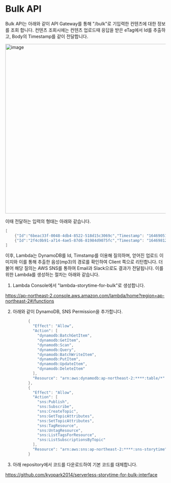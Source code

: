 # Bulk API

Bulk API는 아래와 같이 API Gateway를 통해 "/bulk"로 기입력한 컨텐츠에 대한 정보를 조회 합니다. 컨텐츠 조회시에는 컨텐츠 업로드때 응답을 받은 eTag에서 Id를 추출하고, Body의 Timestamp를 같이 전달합니다. 

<img width="532" alt="image" src="https://user-images.githubusercontent.com/52392004/157833888-7c412481-7df4-4ba3-8e31-8c573d312ef1.png">

이때 전달하는 입력의 형태는 아래와 같습니다. 

```java
[
    {"Id":"6beac33f-0048-4db4-8522-518d15c3069c","Timestamp": "1646905142"},
    {"Id":"2f4c0b91-a714-4ae5-87d6-81984d9075fc","Timestamp": "1646981233"}
]
```

이후, Lambda는 DynamoDB를 Id, Timstamp를 이용해 질의하며, 얻어진 업로드 이미지와 이를 통해 추출한 음성(mp3)의 경로를 확인하여 Client 쪽으로 리턴합니다. 더불어 해당 질의는 AWS SNS를 통하여 Email과 Slack으로도 결과가 전달됩니다. 이를 위한 Lambda를 생성하는 절차는 아래와 같습니다. 

1) Lambda Console에서 "lambda-storytime-for-bulk"로 생성합니다. 

https://ap-northeast-2.console.aws.amazon.com/lambda/home?region=ap-northeast-2#/functions

2) 아래와 같이 DynamoDB, SNS Permission을 추가합니다. 

```java
          {
            "Effect": "Allow",
            "Action": [
              "dynamodb:BatchGetItem",
              "dynamodb:GetItem",
              "dynamodb:Scan",
              "dynamodb:Query",
              "dynamodb:BatchWriteItem",
              "dynamodb:PutItem",
              "dynamodb:UpdateItem",
              "dynamodb:DeleteItem"
            ],
            "Resource": "arn:aws:dynamodb:ap-northeast-2:****:table/*"
          },
          {
            "Effect": "Allow",
            "Action": [
              "sns:Publish",
              "sns:Subscribe",
              "sns:CreateTopic",
              "sns:GetTopicAttributes",
              "sns:SetTopicAttributes",
              "sns:TagResource",
              "sns:UntagResource",
              "sns:ListTagsForResource",
              "sns:ListSubscriptionsByTopic"
            ],
            "Resource": "arn:aws:sns:ap-northeast-2:****:sns-storytime"
          }
```        

3) 아래 repository에서 코드를 다운로드하여 기본 코드를 대체합니다. 

https://github.com/kyopark2014/serverless-storytime-for-bulk-interface
